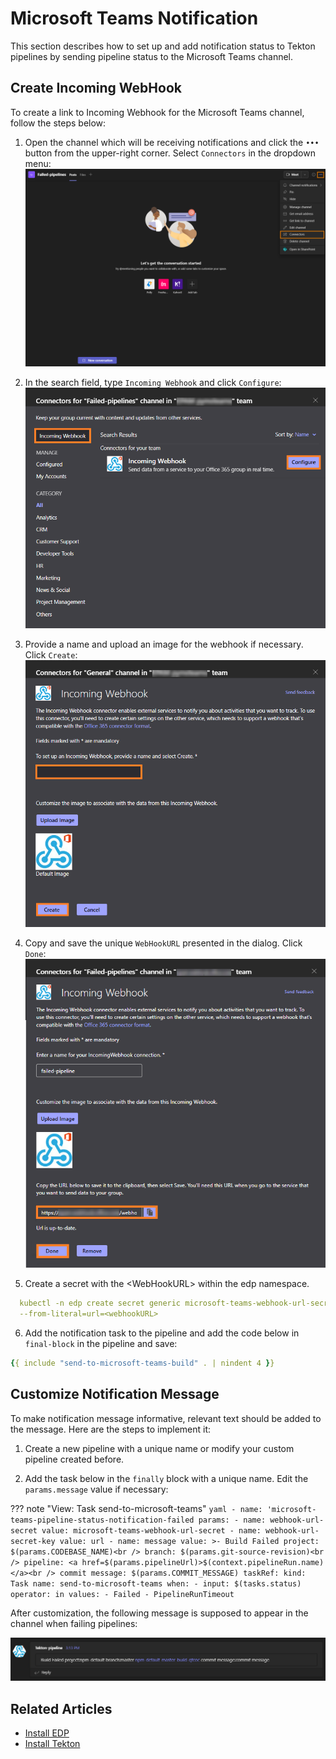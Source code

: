 # Microsoft Teams Notification

This section describes how to set up and add notification status to Tekton pipelines by sending pipeline status to the Microsoft Teams channel.

## Create Incoming WebHook

To create a link to Incoming Webhook for the Microsoft Teams channel, follow the steps below:


  1. Open the channel which will be receiving notifications and click the `•••` button from the upper-right corner. Select `Connectors` in the dropdown menu:
     ![Menu](../assets/operator-guide/ms-notification.png "Microsoft Teams menu")

  2. In the search field, type `Incoming Webhook` and click `Configure`:
     ![Connectors](../assets/operator-guide/ms-notification-con.png "Connectors")

  3. Provide a name and upload an image for the webhook if necessary. Click `Create`:
     ![Connectors setup](../assets/operator-guide/ms-notification-settings.png "Connectors setup")

  4. Copy and save the unique `WebHookURL` presented in the dialog. Click `Done`:
     ![WebhookURL](../assets/operator-guide/ms-notification-settings-done.png "WebHookURL")

  5. Create a secret with the \<WebHookURL\> within the edp namespace.

  ```yaml
    kubectl -n edp create secret generic microsoft-teams-webhook-url-secret \
    --from-literal=url=<webhookURL>
  ```

  6. Add the notification task to the pipeline and add the code below in `final-block` in the pipeline and save:

  ```yaml
  {{ include "send-to-microsoft-teams-build" . | nindent 4 }}
  ```

## Customize Notification Message

To make notification message informative, relevant text should be added to the message. Here are the steps to implement it:

1. Create a new pipeline with a unique name or modify your custom pipeline created before.

2. Add the task below in the `finally` block with a unique name. Edit the `params.message` value if necessary:

??? note "View: Task send-to-microsoft-teams"
    ```yaml
    - name: 'microsoft-teams-pipeline-status-notification-failed
      params:
      - name: webhook-url-secret
        value: microsoft-teams-webhook-url-secret
      - name: webhook-url-secret-key
        value: url
      - name: message
        value: >-
          Build Failed project: $(params.CODEBASE_NAME)<br /> branch: $(params.git-source-revision)<br /> pipeline: <a href=$(params.pipelineUrl)>$(context.pipelineRun.name)</a><br /> commit message: $(params.COMMIT_MESSAGE)
      taskRef:
        kind: Task
        name: send-to-microsoft-teams
      when:
      - input: $(tasks.status)
        operator: in
        values:
        - Failed
        - PipelineRunTimeout
    ```

After customization, the following message is supposed to appear in the channel when failing pipelines:

  ![Notification example](../assets/operator-guide/ms-notification-example.png "Notification example")

## Related Articles

* [Install EDP](install-kuberocketci.mdx)
* [Install Tekton](install-tekton.md)
